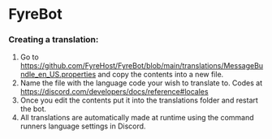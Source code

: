 # FyreBot
### Creating a translation:
1. Go to https://github.com/FyreHost/FyreBot/blob/main/translations/MessageBundle_en_US.properties and copy the contents into a new file.
2. Name the file with the language code your wish to translate to. Codes at https://discord.com/developers/docs/reference#locales
3. Once you edit the contents put it into the translations folder and restart the bot.
4. All translations are automatically made at runtime using the command runners language settings in Discord.
